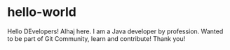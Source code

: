 # hello-world
Hello DEvelopers!
Alhaj here. I am a Java developer by profession. Wanted to be part of Git Community, learn and contribute!
Thank you!
